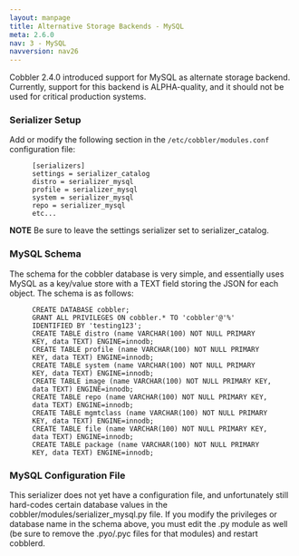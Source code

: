 ```yaml
---
layout: manpage
title: Alternative Storage Backends - MySQL
meta: 2.6.0
nav: 3 - MySQL
navversion: nav26
---
```


<p>Cobbler 2.4.0 introduced support for MySQL as alternate storage backend. Currently, support for this backend is ALPHA-quality, and it should not be used for critical production systems.</p>

<h3>Serializer Setup</h3>

<p>Add or modify the following section in the <code>/etc/cobbler/modules.conf</code> configuration file:</p>

<p><figure class="highlight"><pre><code class="language-ini" data-lang="ini">[serializers]
settings = serializer_catalog
distro = serializer_mysql
profile = serializer_mysql
system = serializer_mysql
repo = serializer_mysql
etc...</code></pre></figure></p>

<p><strong>NOTE</strong> Be sure to leave the settings serializer set to serializer_catalog.</p>

<h3>MySQL Schema</h3>

<p>The schema for the cobbler database is very simple, and essentially uses MySQL as a key/value store with a TEXT field storing the JSON for each object. The schema is as follows:</p>

<p><figure class="highlight"><pre><code class="language-sql" data-lang="sql">CREATE DATABASE cobbler;
GRANT ALL PRIVILEGES ON cobbler.* TO &#39;cobbler&#39;@&#39;%&#39; IDENTIFIED BY &#39;testing123&#39;;
CREATE TABLE distro (name VARCHAR(100) NOT NULL PRIMARY KEY, data TEXT) ENGINE=innodb;
CREATE TABLE profile (name VARCHAR(100) NOT NULL PRIMARY KEY, data TEXT) ENGINE=innodb;
CREATE TABLE system (name VARCHAR(100) NOT NULL PRIMARY KEY, data TEXT) ENGINE=innodb;
CREATE TABLE image (name VARCHAR(100) NOT NULL PRIMARY KEY, data TEXT) ENGINE=innodb;
CREATE TABLE repo (name VARCHAR(100) NOT NULL PRIMARY KEY, data TEXT) ENGINE=innodb;
CREATE TABLE mgmtclass (name VARCHAR(100) NOT NULL PRIMARY KEY, data TEXT) ENGINE=innodb;
CREATE TABLE file (name VARCHAR(100) NOT NULL PRIMARY KEY, data TEXT) ENGINE=innodb;
CREATE TABLE package (name VARCHAR(100) NOT NULL PRIMARY KEY, data TEXT) ENGINE=innodb;</code></pre></figure></p>

<h3>MySQL Configuration File</h3>

<p>This serializer does not yet have a configuration file, and unfortunately still hard-codes certain database values in the cobbler/modules/serializer_mysql.py file. If you modify the privileges or database name in the schema above, you must edit the .py module as well (be sure to remove the .pyo/.pyc files for that modules) and restart cobblerd.</p>

